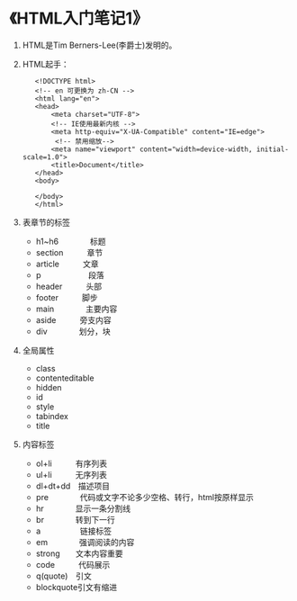 # 《HTML入门笔记1》

1. HTML是Tim Berners-Lee(李爵士)发明的。
2. HTML起手：
   ```
      <!DOCTYPE html>
      <!-- en 可更换为 zh-CN -->
      <html lang="en">
      <head>
          <meta charset="UTF-8">
          <!-- IE使用最新内核 -->
          <meta http-equiv="X-UA-Compatible" content="IE=edge">
           <!-- 禁用缩放-->
          <meta name="viewport" content="width=device-width, initial-scale=1.0">
          <title>Document</title>
      </head>
      <body>

      </body>
      </html>
    ```

3. 表章节的标签
    * h1~h6　　　　标题
    * section　　　章节
    * article　　　文章
    * p　　　　　　段落
    * header　　　头部
    * footer　　　脚步
    * main　　　　主要内容
    * aside　　　旁支内容
    * div　　　　划分，块

4. 全局属性
    * class
    * contenteditable
    * hidden
    * id 
    * style
    * tabindex
    * title
 
 5. 内容标签
    * ol+li　　　有序列表
    * ul+li　　　无序列表
    * dl+dt+dd　描述项目
    * pre　　　　代码或文字不论多少空格、转行，html按原样显示
    * hr　　　　显示一条分割线
    * br　　　　转到下一行
    * a　　　　　链接标签
    * em　　　　强调阅读的内容
    * strong　　文本内容重要
    * code　　　代码展示
    * q(quote)　引文
    * blockquote引文有缩进
 
    
    
    
